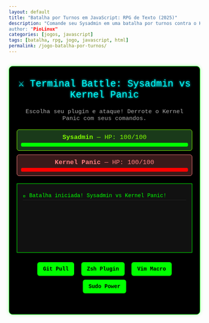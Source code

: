 ```yaml
---
layout: default
title: "Batalha por Turnos em JavaScript: RPG de Texto (2025)"
description: "Comande seu Sysadmin em uma batalha por turnos contra o Kernel Panic! Jogo leve feito com HTML, CSS e JavaScript puro — sem frameworks, 100% offline. 
author: "PioLinux"
categories: [jogos, javascript]
tags: [batalha, rpg, jogo, javascript, html]
permalink: /jogo-batalha-por-turnos/
---
```


<section>




<style>
  .battle-container {
    font-family: 'Courier New', monospace;
    background: #000;
    color: #0f0;
    text-align: center;
    padding: 30px 20px;
    border-radius: 10px;
    max-width: 600px;
    margin: 30px auto;
    border: 1px solid #0f0;
    box-shadow: 0 0 10px rgba(0, 255, 0, 0.3);
  }
  .battle-title {
    color: #0ff;
    font-size: 1.8em;
    margin-bottom: 20px;
    text-shadow: 0 0 5px #0ff;
  }
  .battle-info {
    font-size: 1.1em;
    margin-bottom: 20px;
    color: #aaa;
  }
  .battle-log {
    background: #111;
    border: 1px solid #0f0;
    padding: 15px;
    height: 150px;
    overflow-y: auto;
    margin: 20px auto;
    text-align: left;
    font-size: 14px;
    max-width: 550px;
  }
  .log-entry {
    margin: 5px 0;
    padding: 3px 0;
    border-bottom: 1px solid #222;
  }
  .player-stats, .enemy-stats {
    font-size: 1.2em;
    margin: 10px 0;
    padding: 10px;
    border-radius: 6px;
  }
  .player-stats {
    background: #1a3a1a;
    color: #80ff00;
    border: 1px solid #80ff00;
  }
  .enemy-stats {
    background: #3a1a1a;
    color: #ff8080;
    border: 1px solid #ff8080;
  }
  .health-bar {
    height: 10px;
    background: #333;
    border-radius: 4px;
    margin-top: 5px;
    overflow: hidden;
  }
  .health-fill {
    height: 100%;
    background: #0f0;
    transition: width 0.3s ease;
  }
  .enemy-health-fill {
    background: #f00;
  }
  .battle-btns {
    margin: 20px 0;
  }
  .battle-btn {
    background: #0f0;
    color: #000;
    border: none;
    padding: 10px 15px;
    margin: 5px;
    font-size: 1em;
    border-radius: 6px;
    cursor: pointer;
    font-family: 'Courier New', monospace;
    font-weight: bold;
  }
  .battle-btn:hover {
    background: #0ff;
    color: #000;
  }
  .battle-btn:disabled {
    background: #333;
    color: #666;
    cursor: not-allowed;
  }
</style>

<div class="battle-container">
  <div class="battle-title">⚔️ Terminal Battle: Sysadmin vs Kernel Panic</div>
  <p class="battle-info">Escolha seu plugin e ataque! Derrote o Kernel Panic com seus comandos.</p>

  <div class="player-stats">
    <strong>Sysadmin</strong> — HP: <span id="player-hp">100</span>/100
    <div class="health-bar">
      <div id="player-health" class="health-fill" style="width: 100%;"></div>
    </div>
  </div>

  <div class="enemy-stats">
    <strong>Kernel Panic</strong> — HP: <span id="enemy-hp">100</span>/100
    <div class="health-bar">
      <div id="enemy-health" class="health-fill enemy-health-fill" style="width: 100%;"></div>
    </div>
  </div>

  <div class="battle-log" id="battle-log">
    <div class="log-entry">🚀 Batalha iniciada! Sysadmin vs Kernel Panic!</div>
  </div>

  <div class="battle-btns">
    <button class="battle-btn" onclick="attack('git')">Git Pull</button>
    <button class="battle-btn" onclick="attack('zsh')">Zsh Plugin</button>
    <button class="battle-btn" onclick="attack('vim')">Vim Macro</button>
    <button class="battle-btn" onclick="attack('sudo')">Sudo Power</button>
  </div>

  <button class="battle-btn" id="restartBtn" style="display:none;">🔁 Nova Batalha</button>
</div>

<script>
  let playerHP = 100;
  let enemyHP = 100;
  let gameActive = true;

  function log(message, color = '#0f0') {
    const logDiv = document.getElementById('battle-log');
    const entry = document.createElement('div');
    entry.className = 'log-entry';
    entry.textContent = message;
    entry.style.color = color;
    logDiv.appendChild(entry);
    logDiv.scrollTop = logDiv.scrollHeight;
  }

  function updateHealth() {
    document.getElementById('player-hp').textContent = playerHP;
    document.getElementById('enemy-hp').textContent = enemyHP;
    document.getElementById('player-health').style.width = `${playerHP}%`;
    document.getElementById('enemy-health').style.width = `${enemyHP}%`;

    if (playerHP <= 0) {
      playerHP = 0;
      gameActive = false;
      log('💀 SYSADMIN DERROTADO! Kernel Panic venceu.', '#f00');
      document.getElementById('restartBtn').style.display = 'inline-block';
    } else if (enemyHP <= 0) {
      enemyHP = 0;
      gameActive = false;
      log('🎉 VITÓRIA! Kernel Panic derrotado. Você é um 10x sysadmin!', '#0ff');
      document.getElementById('restartBtn').style.display = 'inline-block';
    }
  }

  function attack(skill) {
    if (!gameActive) return;

    let damage;
    let message;

    switch(skill) {
      case 'git':
        damage = Math.floor(Math.random() * 15) + 10;
        message = `⚡ Sysadmin usou "git pull" — causou ${damage} de dano!`;
        break;
      case 'zsh':
        damage = Math.floor(Math.random() * 20) + 5;
        message = `⚡ Sysadmin ativou plugin Zsh — causou ${damage} de dano!`;
        break;
      case 'vim':
        damage = Math.floor(Math.random() * 25) + 1;
        message = `⚡ Sysadmin executou macro Vim — causou ${damage} de dano!`;
        break;
      case 'sudo':
        damage = Math.floor(Math.random() * 30) + 1;
        message = `⚡ Sysadmin usou "sudo" — causou ${damage} de dano!`;
        break;
    }

    enemyHP -= damage;
    log(message, '#0ff');
    updateHealth();

    if (gameActive) {
      // Turno do inimigo
      setTimeout(() => {
        const enemyDamage = Math.floor(Math.random() * 15) + 5;
        playerHP -= enemyDamage;
        log(`☠️ Kernel Panic usou "Memory Leak" — causou ${enemyDamage} de dano!`, '#f00');
        updateHealth();
      }, 800);
    }
  }

  function restartGame() {
    playerHP = 100;
    enemyHP = 100;
    gameActive = true;
    document.getElementById('battle-log').innerHTML = '<div class="log-entry">🚀 Batalha iniciada! Sysadmin vs Kernel Panic!</div>';
    updateHealth();
    document.getElementById('restartBtn').style.display = 'none';
  }

  document.getElementById('restartBtn').addEventListener('click', restartGame);
</script>
</section>
